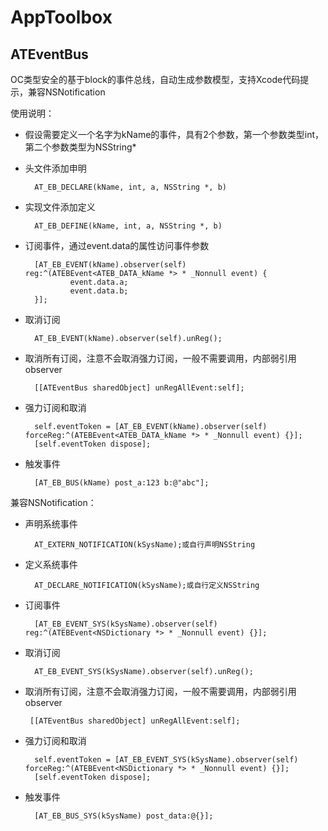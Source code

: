 # AppToolbox

## ATEventBus

OC类型安全的基于block的事件总线，自动生成参数模型，支持Xcode代码提示，兼容NSNotification

使用说明：

- 假设需要定义一个名字为kName的事件，具有2个参数，第一个参数类型int，第二个参数类型为NSString*

- 头文件添加申明

        AT_EB_DECLARE(kName, int, a, NSString *, b)
        
- 实现文件添加定义

        AT_EB_DEFINE(kName, int, a, NSString *, b)

- 订阅事件，通过event.data的属性访问事件参数

        [AT_EB_EVENT(kName).observer(self) reg:^(ATEBEvent<ATEB_DATA_kName *> * _Nonnull event) {
                event.data.a;
                event.data.b;
        }];
        
- 取消订阅

        AT_EB_EVENT(kName).observer(self).unReg();
        
- 取消所有订阅，注意不会取消强力订阅，一般不需要调用，内部弱引用observer

        [[ATEventBus sharedObject] unRegAllEvent:self];
        
- 强力订阅和取消

        self.eventToken = [AT_EB_EVENT(kName).observer(self) forceReg:^(ATEBEvent<ATEB_DATA_kName *> * _Nonnull event) {}];
        [self.eventToken dispose];
        
- 触发事件

        [AT_EB_BUS(kName) post_a:123 b:@"abc"];
 
兼容NSNotification：

- 声明系统事件

        AT_EXTERN_NOTIFICATION(kSysName);或自行声明NSString
        
- 定义系统事件

        AT_DECLARE_NOTIFICATION(kSysName);或自行定义NSString
        
- 订阅事件

        [AT_EB_EVENT_SYS(kSysName).observer(self) reg:^(ATEBEvent<NSDictionary *> * _Nonnull event) {}];
        
- 取消订阅

        AT_EB_EVENT_SYS(kSysName).observer(self).unReg();
        
 - 取消所有订阅，注意不会取消强力订阅，一般不需要调用，内部弱引用observer
 
        [[ATEventBus sharedObject] unRegAllEvent:self];
        
- 强力订阅和取消

        self.eventToken = [AT_EB_EVENT_SYS(kSysName).observer(self) forceReg:^(ATEBEvent<NSDictionary *> * _Nonnull event) {}];
        [self.eventToken dispose];
        
- 触发事件

        [AT_EB_BUS_SYS(kSysName) post_data:@{}];
        
